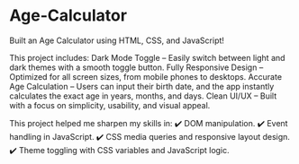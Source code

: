 # Age-Calculator
Built an Age Calculator using HTML, CSS, and JavaScript!

This project includes:
Dark Mode Toggle – Easily switch between light and dark themes with a smooth toggle button.
Fully Responsive Design – Optimized for all screen sizes, from mobile phones to desktops.
Accurate Age Calculation – Users can input their birth date, and the app instantly calculates the exact age in years, months, and days.
Clean UI/UX – Built with a focus on simplicity, usability, and visual appeal.

This project helped me sharpen my skills in:
✔️ DOM manipulation.
✔️ Event handling in JavaScript.
✔️ CSS media queries and responsive layout design.
✔️ Theme toggling with CSS variables and JavaScript logic.

